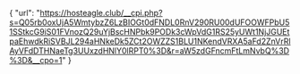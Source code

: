 {
  "url": "https://hosteagle.club/__cpi.php?s=Q05rb0oxUjA5WmtybzZ6LzBIOGt0dFNDL0RnV290RU00dUFOOWFPbU51SStkcG9iS01FVnozQ29uYjBscHNPbk9PODk3cWpVdG1RS25yUWt1NjJGUEtpaEhwdkRiSVBJL294aHNkeDk5ZCt2OWZZS1BLU1NKendVRXA5aFd2ZnVrRlAyVFdDTHNaeTg3UUxzdHNlY0lRPT0%3D&r=aW5zdGFncmFtLmNvbQ%3D%3D&__cpo=1"
}
